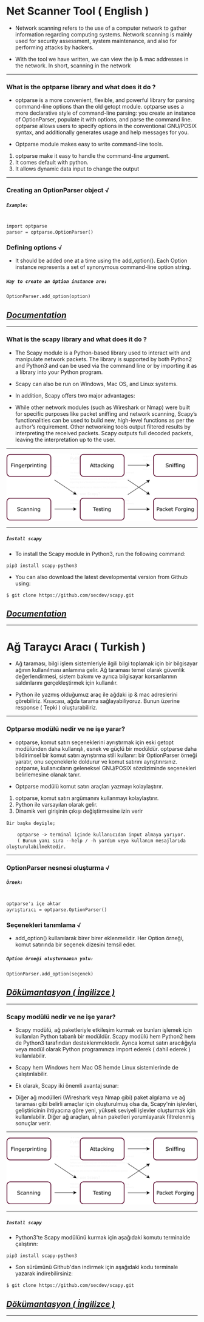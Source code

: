 # Net Scanner Tool ( English )

- Network scanning refers to the use of a computer network to gather information regarding computing systems. Network scanning is mainly used for security assessment, system maintenance, and also for performing attacks by hackers.

- With the tool we have written, we can view the ip & mac addresses in the network. In short, scanning in the network
--- 
### What is the optparse library and what does it do ? 

- optparse is a more convenient, flexible, and powerful library for parsing command-line options than the old getopt module. optparse uses a more declarative style of command-line parsing: you create an instance of OptionParser, populate it with options, and parse the command line. optparse allows users to specify options in the conventional GNU/POSIX syntax, and additionally generates usage and help messages for you. 

- Optparse module makes easy to write command-line tools. 

1. optparse make it easy to handle the command-line argument.
2. It comes default with python.
3. It allows dynamic data input to change the output


--- 
### Creating an OptionParser object √

##### `Example:`

```console

import optparse
parser = optparse.OptionParser()

```

### Defining options √

* It should be added one at a time using the add_option(). Each Option instance represents a set of synonymous command-line option string.


##### `Way to create an Option instance are:`

```console
OptionParser.add_option(option)

```
## [*Documentation*](https://docs.python.org/3/library/optparse.html#background)

--- 

### What is the scapy library and what does it do ? 

- The Scapy module is a Python-based library used to interact with and manipulate network packets. The library is supported by both Python2 and Python3 and can be used via the command line or by importing it as a library into your Python program.

- Scapy can also be run on Windows, Mac OS, and Linux systems.

- In addition, Scapy offers two major advantages:

- While other network modules (such as Wireshark or Nmap) were built for specific purposes like packet sniffing and network scanning, Scapy’s functionalities can be used to build new, high-level functions as per the author’s requirement.
Other networking tools output filtered results by interpreting the received packets. Scapy outputs full decoded packets, leaving the interpretation up to the user.
---
  <img algin = "center" src="scapy-dec.png">

---
##### `İnstall scapy`

* To install the Scapy module in Python3, run the following command:

```console
pip3 install scapy-python3

```

* You can also download the latest developmental version from Github using:


```console
$ git clone https://github.com/secdev/scapy.git

```

## [*Documentation*](https://scapy.readthedocs.io/en/latest/introduction.html)

---

# Ağ Taraycı Aracı ( Turkish ) 

- Ağ taraması, bilgi işlem sistemleriyle ilgili bilgi toplamak için bir bilgisayar ağının kullanılması anlamına gelir. Ağ taraması temel olarak güvenlik değerlendirmesi, sistem bakımı ve ayrıca bilgisayar korsanlarının saldırılarını gerçekleştirmek için kullanılır.

- Python ile yazmış olduğumuz araç ile ağdaki ip & mac adreslerini görebiliriz. Kısacası, ağda tarama sağlayabiliyoruz. Bunun üzerine response ( Tepki ) oluşturabiliriz.  

---
### Optparse modülü nedir ve ne işe yarar?

- optparse, komut satırı seçeneklerini ayrıştırmak için eski getopt modülünden daha kullanışlı, esnek ve güçlü bir modüldür. optparse daha bildirimsel bir komut satırı ayrıştırma stili kullanır: bir OptionParser örneği yaratır, onu seçeneklerle doldurur ve komut satırını ayrıştırırsınız. optparse, kullanıcıların geleneksel GNU/POSIX sözdiziminde seçenekleri belirlemesine olanak tanır.

- Optparse modülü komut satırı araçları yazmayı kolaylaştırır.

1. optparse, komut satırı argümanını kullanmayı kolaylaştırır.
2. Python ile varsayılan olarak gelir.
3. Dinamik veri girişinin çıkışı değiştirmesine izin verir

`Bir başka deyişle;`

        optparse -> terminal içinde kullanıcıdan input almaya yarıyor. 
        ( Bunun yanı sıra --help / -h yardım veya kullanım mesajlarıda oluşturulabilmektedir. 

---

### OptionParser nesnesi oluşturma √

##### `Örnek:`

```console

optparse'ı içe aktar
ayrıştırıcı = optparse.OptionParser()

```

### Seçenekleri tanımlama √

- add_option() kullanılarak birer birer eklenmelidir. Her Option örneği, komut satırında bir seçenek dizesini temsil eder.


##### `Option örneği oluşturmanın yolu:`

```console
OptionParser.add_option(seçenek)

```
## [*Dökümantasyon ( İngilizce )*](https://docs.python.org/3/library/optparse.html#background)

---

### Scapy modülü nedir ve ne işe yarar?

- Scapy modülü, ağ paketleriyle etkileşim kurmak ve bunları işlemek için kullanılan Python tabanlı bir modüldür. Scapy modülü hem Python2 hem de Python3 tarafından desteklenmektedir. Ayrıca komut satırı aracılığıyla veya modül olarak Python programınıza import ederek ( dahil ederek ) kullanılabilir.

- Scapy hem Windows hem Mac OS hemde Linux sistemlerinde de çalıştırılabilir.

- Ek olarak, Scapy iki önemli avantaj sunar:

- Diğer ağ modülleri (Wireshark veya Nmap gibi) paket algılama ve ağ taraması gibi belirli amaçlar için oluşturulmuş olsa da, Scapy'nin işlevleri, geliştiricinin ihtiyacına göre yeni, yüksek seviyeli işlevler oluşturmak için kullanılabilir.
Diğer ağ araçları, alınan paketleri yorumlayarak filtrelenmiş sonuçlar verir. 
---
   <img algin = "merkez" src="scapy-dec.png">

---

##### `Install scapy`

* Python3'te Scapy modülünü kurmak için aşağıdaki komutu terminalde çalıştırın:

```console
pip3 install scapy-python3

```

* Son sürümünü Github'dan indirmek için aşağıdaki kodu terminale yazarak indirebilirsiniz:


```console
$ git clone https://github.com/secdev/scapy.git

```

## [*Dökümantasyon ( İngilizce )*](https://scapy.readthedocs.io/en/latest/introduction.html)

---

